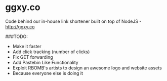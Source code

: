 ggxy.co
=======

Code behind our in-house link shortener built on top of NodeJS - http://ggxy.co

###TODO:
- Make it faster
- Add click tracking (number of clicks)
- Fix GET forwarding
- Add Pastebin Like Functionality
- Exploit RBOMB's artists to design an awesome logo and website assets
- Because everyone else is doing it
